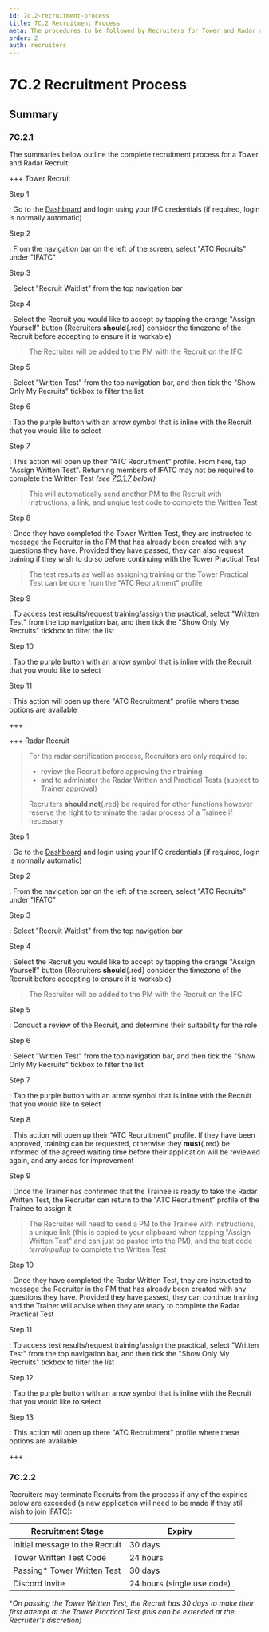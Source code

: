 ```yaml
---
id: 7c.2-recruitment-process
title: 7C.2 Recruitment Process
meta: The procedures to be followed by Recruiters for Tower and Radar recruitment within IFATC
order: 2
auth: recruiters
---
```


# 7C.2 Recruitment Process



## Summary

### 7C.2.1

The summaries below outline the complete recruitment process for a Tower and Radar Recruit:



+++ Tower Recruit

Step 1

: Go to the [Dashboard](https://dashboard.infiniteflight.com) and login using your IFC credentials (if required, login is normally automatic)



Step 2

: From the navigation bar on the left of the screen, select "ATC Recruits" under "IFATC"



Step 3

: Select "Recruit Waitlist" from the top navigation bar 



Step 4

: Select the Recruit you would like to accept by tapping the orange "Assign Yourself" button (Recruiters **should**{.red} consider the timezone of the Recruit before accepting to ensure it is workable)

> The Recruiter will be added to the PM with the Recruit on the IFC



Step 5

: Select "Written Test" from the top navigation bar, and then tick the "Show Only My Recruits" tickbox to filter the list



Step 6

: Tap the purple button with an arrow symbol that is inline with the Recruit that you would like to select



Step 7

: This action will open up their "ATC Recruitment" profile. From here, tap "Assign Written Test". Returning members of IFATC may not be required to complete the Written Test *(see [7C.1.7](/guide/atc-manual/7c.-recruiters/7c.1-overview#7c.1.7) below)*

> This will automatically send another PM to the Recruit with instructions, a link, and unqiue test code to complete the Written Test



Step 8

: Once they have completed the Tower Written Test, they are instructed to message the Recruiter in the PM that has already been created with any questions they have. Provided they have passed, they can also request training if they wish to do so before continuing with the Tower Practical Test

> The test results as well as assigning training or the Tower Practical Test can be done from the "ATC Recruitment" profile 



Step 9

: To access test results/request training/assign the practical, select "Written Test" from the top navigation bar, and then tick the "Show Only My Recruits" tickbox to filter the list



Step 10

: Tap the purple button with an arrow symbol that is inline with the Recruit that you would like to select



Step 11

: This action will open up there "ATC Recruitment" profile where these options are available

+++



+++ Radar Recruit

> For the radar certification process, Recruiters are only required to:
>
> - review the Recruit before approving their training
> - and to administer the Radar Written and Practical Tests (subject to Trainer approval)
>
> Recruiters **should not**{.red} be required for other functions however reserve the right to terminate the radar process of a Trainee if necessary



Step 1

: Go to the [Dashboard](https://dashboard.infiniteflight.com) and login using your IFC credentials (if required, login is normally automatic)



Step 2

: From the navigation bar on the left of the screen, select "ATC Recruits" under "IFATC"



Step 3

: Select "Recruit Waitlist" from the top navigation bar 



Step 4

: Select the Recruit you would like to accept by tapping the orange "Assign Yourself" button (Recruiters **should**{.red} consider the timezone of the Recruit before accepting to ensure it is workable)

> The Recruiter will be added to the PM with the Recruit on the IFC



Step 5

: Conduct a review of the Recruit, and determine their suitability for the role



Step 6

: Select "Written Test" from the top navigation bar, and then tick the "Show Only My Recruits" tickbox to filter the list



Step 7

: Tap the purple button with an arrow symbol that is inline with the Recruit that you would like to select



Step 8

: This action will open up their "ATC Recruitment" profile. If they have been approved, training can be requested, otherwise they **must**{.red} be informed of the agreed waiting time before their application will be reviewed again, and any areas for improvement



Step 9

: Once the Trainer has confirmed that the Trainee is ready to take the Radar Written Test, the Recruiter can return to the "ATC Recruitment" profile of the Trainee to assign it

> The Recruiter will need to send a PM to the Trainee with instructions, a unique link (this is copied to your clipboard when tapping "Assign Written Test" and can just be pasted into the PM), and the test code *terrainpullup* to complete the Written Test



Step 10

: Once they have completed the Radar Written Test, they are instructed to message the Recruiter in the PM that has already been created with any questions they have. Provided they have passed, they can continue training and the Trainer will advise when they are ready to complete the Radar Practical Test



Step 11

: To access test results/request training/assign the practical, select "Written Test" from the top navigation bar, and then tick the "Show Only My Recruits" tickbox to filter the list



Step 12

: Tap the purple button with an arrow symbol that is inline with the Recruit that you would like to select



Step 13

: This action will open up there "ATC Recruitment" profile where these options are available

+++



### 7C.2.2

Recruiters may terminate Recruits from the process if any of the expiries below are exceeded (a new application will need to be made if they still wish to join IFATC):

| Recruitment Stage              | Expiry                     |
| ------------------------------ | -------------------------- |
| Initial message to the Recruit | 30 days                    |
| Tower Written Test Code        | 24 hours                   |
| Passing* Tower Written Test    | 30 days                    |
| Discord Invite                 | 24 hours (single use code) |

**On passing the Tower Written Test, the Recruit has 30 days to make their first attempt at the Tower Practical Test (this can be extended at the Recruiter's discretion)*
